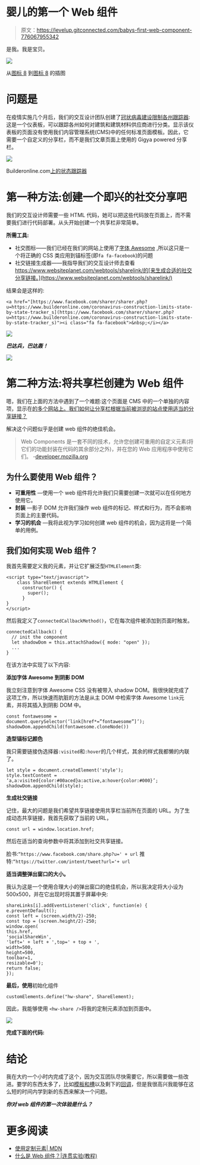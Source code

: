# 婴儿的第一个 Web 组件

> 原文：<https://levelup.gitconnected.com/babys-first-web-component-776067955342>

是我。我是宝贝。

![](img/2ee77d270d56c3d855c2b7ba8f9ea736.png)

从[图标 8](https://icons8.com/) 到[图标 8](https://icons8.com/) 的插图

# 问题是

在疫情实施几个月后，我们的交互设计团队创建了[冠状病毒建设限制各州跟踪器](https://www.builderonline.com/coronavirus-construction-limits-state-by-state-tracker_s):这是一个仪表板，可以跟踪各州如何对建筑和建筑材料供应商进行分类。显示该仪表板的页面没有使用我们内容管理系统(CMS)中的任何标准页面模板。因此，它需要一个自定义的分享栏，而不是我们文章页面上使用的 Gigya powered 分享栏。

![](img/2e2bb3fa2e4ab80659f93ddc32741526.png)

Builderonline.com[上的状态跟踪器](https://www.builderonline.com/coronavirus-construction-limits-state-by-state-tracker_s)

# 第一种方法:创建一个即兴的社交分享吧

我们的交互设计师需要一些 HTML 代码，她可以把这些代码放在页面上，而不需要我们进行代码部署。从头开始创建一个共享栏非常简单。

**所需工具:**

*   社交图标——我们已经在我们的网站上使用了[字体 Awesome](https://fontawesome.com/) ,所以这只是一个将正确的 CSS 类应用到锚标签(即`fa fa-facebook`)的问题
*   社交链接生成器——我指导我们的交互设计师去查看 https://www.websiteplanet.com/webtools/sharelink/的[来生成合适的社交分享链接。](https://www.websiteplanet.com/webtools/sharelink/)

结果会是这样的:

```
<a href="[https://www.facebook.com/sharer/sharer.php?u=https://www.builderonline.com/coronavirus-construction-limits-state-by-state-tracker_s](https://www.facebook.com/sharer/sharer.php?u=https://www.builderonline.com/coronavirus-construction-limits-state-by-state-tracker_s)"><i class="fa fa-facebook">&nbsp;</i></a>
```

![](img/0c49014998f97b5bba5a1d0b4fdf0d68.png)

***巴达兵，巴达轰！***

![](img/3ab78a4f7bb867afb2f202e5ab724e4e.png)

# 第二种方法:将共享栏创建为 Web 组件

嗯，我们在上面的方法中遇到了一个难题:这个页面是 CMS 中的一个单独的内容项，显示在[的多个网站上。我们如何让分享栏根据当前被浏览的站点使用适当的分享链接？](https://www.jlconline.com/coronavirus-construction-limits-state-by-state-tracker)

解决这个问题似乎是创建 web 组件的绝佳机会。

> Web Components 是一套不同的技术，允许您创建可重用的自定义元素(将它们的功能封装在代码的其余部分之外)，并在您的 Web 应用程序中使用它们。
> -[developer.mozilla.org](https://developer.mozilla.org/en-US/docs/Web/Web_Components)

## 为什么要使用 Web 组件？

*   **可重用性** —使用一个 web 组件将允许我们只需要创建一次就可以在任何地方使用它。
*   **封装** —影子 DOM 允许我们操作 web 组件的标记、样式和行为，而不会影响页面上的主要代码。
*   **学习的机会** —我将此视为学习如何创建 web 组件的机会，因为这将是一个简单的用例。

## 我们如何实现 Web 组件？

我首先需要定义我的元素，并让它扩展泛型`HTMLElement`类:

```
<script type="text/javascript">
    class ShareElement extends HTMLElement {
      constructor() {
        super();
      }
}
</script>
```

然后我定义了`connectedCallbackMethod()`，它在每次组件被添加到页面时触发。

```
connectedCallback() {        
  // init the component        
  let shadowDom = this.attachShadow({ mode: "open" });
  ...
}
```

在该方法中实现了以下内容:

**添加字体 Awesome 到阴影 DOM**

我立刻注意到字体 Awesome CSS 没有被带入 shadow DOM。我很快就完成了这项工作，所以快速而肮脏的方法是从主 DOM 中检索字体 Awesome `link`元素，并将其插入到阴影 DOM 中。

```
const fontawesome = document.querySelector(‘link[href*=”fontawesome”]’); shadowDom.appendChild(fontawesome.cloneNode())
```

**造型锚标记颜色**

我只需要链接伪选择器`:visited`和`:hover`的几个样式，其余的样式我都懒的内联了。

```
let style = document.createElement('style');
style.textContent = ‘a,a:visited{color:#00aced}a:active,a:hover{color:#000}’;
shadowDom.appendChild(style);
```

**生成社交链接**

记住，最大的问题是我们希望共享链接使用共享栏当前所在页面的 URL。为了生成动态共享链接，我首先获取了当前的 URL，

`const url = window.location.href;`

然后在适当的查询参数中将其添加到社交共享链接。

脸书:`“https://www.facebook.com/share.php?u=' + url` 推特:`“https://twitter.com/intent/tweet?url='+ url`

**适当调整弹出窗口的大小。**

我认为这是一个使用合理大小的弹出窗口的绝佳机会，所以我决定将大小设为 500x500，并在它出现时将其置于屏幕中央:

```
shareLinks[i].addEventListener('click', function(e) {                  e.preventDefault();                
const left = (screen.width/2)-250;                
const top = (screen.height/2)-250;                
window.open(
this.href, 
'socialShareWin',                        
'left=' + left + ',top=' + top + ',
width=500,
height=500,
toolbar=1,
resizable=0');                
return false;              
});
```

**最后，使用**初始化组件

```
customElements.define("hw-share", ShareElement);
```

因此，我能够使用
`<hw-share />`将我的定制元素添加到页面中。

![](img/b541205db3092033c362f774b06438ef.png)

**完成下面的代码:**

# 结论

我在大约一个小时内完成了这个，因为交互团队尽快需要它，所以需要做一些改进。要学的东西太多了，比如[模板和槽](https://developer.mozilla.org/en-US/docs/Web/Web_Components/Using_templates_and_slots)以及剩下的[回调](https://developer.mozilla.org/en-US/docs/Web/Web_Components/Using_custom_elements#Using_the_lifecycle_callbacks)，但是我很高兴我能够在这么短的时间内学到新的东西来解决一个问题。

***你对 web 组件的第一次体验是什么？***

# 更多阅读

*   [使用定制元素| MDN](https://developer.mozilla.org/en-US/docs/Web/Web_Components/Using_custom_elements)
*   [什么是 Web 组件？|连贯实验(教程)](https://coherent-labs.com/posts/web-components/)